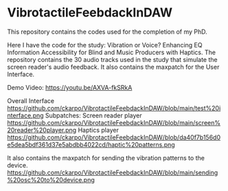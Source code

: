 # VibrotactileFeebdackInDAW
This repository contains the codes used for the completion of my PhD. 

Here I have the code for the study: Vibration or Voice? Enhancing EQ Information Accessibility for Blind and Music Producers with Haptics. 
The repository contains the 30 audio tracks used in the study that simulate the screen reader's audio feedback. 
It also contains the maxpatch for the User Interface. 

Demo Video:
https://youtu.be/AXVA-fkSRkA 

Overall Interface
https://github.com/ckarpo/VibrotactileFeebdackInDAW/blob/main/test%20interface.png
Subpatches: 
Screen reader player
https://github.com/ckarpo/VibrotactileFeebdackInDAW/blob/main/screen%20reader%20player.png
Haptics player 
https://github.com/ckarpo/VibrotactileFeebdackInDAW/blob/da40f7b156d0e5dea5bdf361d37e5abdbb4022cd/haptic%20patterns.png

It also contains the maxpatch for sending the vibration patterns to the device.
https://github.com/ckarpo/VibrotactileFeebdackInDAW/blob/main/sending%20osc%20to%20device.png


